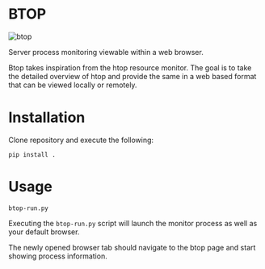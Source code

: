 # BTOP

![btop](https://gph.is/g/E00WV6X)

Server process monitoring viewable within a web browser.

Btop takes inspiration from the htop resource monitor.  The goal is to take the detailed overview of htop and provide the same in a 
web based format that can be viewed locally or remotely.

# Installation
Clone repository and execute the following:
    
    pip install .
    
# Usage

    btop-run.py

Executing the ```btop-run.py``` script will launch the monitor process as well as your default browser.

The newly opened browser tab should navigate to the btop page and start showing process information.

